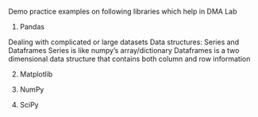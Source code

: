 Demo practice examples on following libraries which help in DMA Lab

1. Pandas

  Dealing with complicated or large datasets
  Data structures: Series and Dataframes
    Series is like numpy’s array/dictionary
    Dataframes is a two dimensional data structure that contains both column and row information

2. Matplotlib

3. NumPy

4. SciPy
